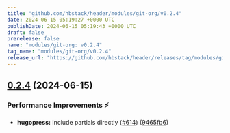 ```yaml
---
title: "github.com/hbstack/header/modules/git-org/v0.2.4"
date: 2024-06-15 05:19:27 +0000 UTC
publishDate: 2024-06-15 05:19:43 +0000 UTC
draft: false
prerelease: false
name: "modules/git-org: v0.2.4"
tag_name: "modules/git-org/v0.2.4"
release_url: "https://github.com/hbstack/header/releases/tag/modules/git-org/v0.2.4"
---
```


## [0.2.4](https://github.com/hbstack/header/compare/modules/git-org/v0.2.3...modules/git-org/v0.2.4) (2024-06-15)


### Performance Improvements ⚡️

* **hugopress:** include partials directly ([#614](https://github.com/hbstack/header/issues/614)) ([9465fb6](https://github.com/hbstack/header/commit/9465fb634f2711058b664659dccb9ce42ef3ad00))
